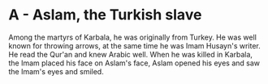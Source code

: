 A - Aslam, the Turkish slave
============================

Among the martyrs of Karbala, he was originally from Turkey. He was well
known for throwing arrows, at the same time he was Imam Husayn's writer.
He read the Qur'an and knew Arabic well. When he was killed in Karbala,
the Imam placed his face on Aslam's face, Aslam opened his eyes and saw
the Imam's eyes and smiled.


